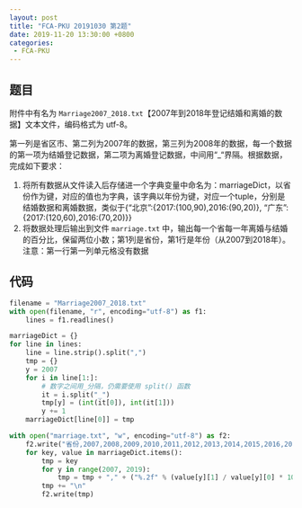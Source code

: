 ```yaml
---
layout: post
title: "FCA-PKU 20191030 第2题"
date: 2019-11-20 13:30:00 +0800
categories: 
 - FCA-PKU
---
```


## 题目

附件中有名为 `Marriage2007_2018.txt`【2007年到2018年登记结婚和离婚的数据】文本文件，编码格式为 utf-8。

<!-- more -->

第一列是省区市、第二列为2007年的数据，第三列为2008年的数据，每一个数据的第一项为结婚登记数据，第二项为离婚登记数据，中间用“_“界隔。根据数据，完成如下要求：
1. 将所有数据从文件读入后存储进一个字典变量中命名为：marriageDict，以省份作为键，对应的值也为字典，该字典以年份为键，对应一个tuple，分别是结婚数据和离婚数据，类似于{“北京”:{2017:(100,90),2016:(90,20)}, “广东”:{2017:(120,60),2016:(70,20)}}
2. 将数据处理后输出到文件 `marriage.txt` 中，输出每一个省每一年离婚与结婚的百分比，保留两位小数；第1列是省份，第1行是年份（从2007到2018年）。注意：第一行第一列单元格没有数据

## 代码

```python
filename = "Marriage2007_2018.txt"
with open(filename, "r", encoding="utf-8") as f1:
    lines = f1.readlines()

marriageDict = {}
for line in lines:
    line = line.strip().split(",")
    tmp = {}
    y = 2007
    for i in line[1:]:
        # 数字之间用_分隔，仍需要使用 split() 函数
        it = i.split("_")
        tmp[y] = (int(it[0]), int(it[1]))
        y += 1
    marriageDict[line[0]] = tmp

with open("marriage.txt", "w", encoding="utf-8") as f2:
    f2.write("省份,2007,2008,2009,2010,2011,2012,2013,2014,2015,2016,2017,2018\n")
    for key, value in marriageDict.items():
        tmp = key
        for y in range(2007, 2019):
            tmp = tmp + "," + ("%.2f" % (value[y][1] / value[y][0] * 100)) + "%"
        tmp += "\n"
        f2.write(tmp)
```